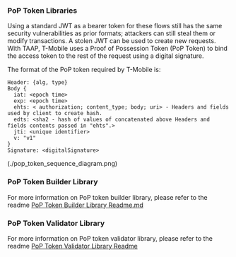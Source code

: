 ### PoP Token Libraries
Using a standard JWT as a bearer token for these flows still has the same security vulnerabilities as prior formats; attackers can still steal them or modify transactions. A stolen JWT can be used to create new requests. With TAAP, T-Mobile uses a Proof of Possession Token (PoP Token) to bind the access token to the rest of the request using a digital signature.

The format of the PoP token required by T-Mobile is:
```
Header: {alg, type} 
Body { 
  iat: <epoch time> 
  exp: <epoch time> 
  ehts: < authorization; content_type; body; uri> - Headers and fields used by client to create hash. 
  edts: <sha2 - hash of values of concatenated above Headers and fields contents passed in "ehts".> 
  jti: <unique identifier> 
  v: "v1"   
}
Signature: <digitalSignature>
```
(./pop_token_sequence_diagram.png)

### PoP Token Builder Library

For more information on PoP token builder library, please refer to the readme [PoP Token Builder Library Readme.md](./lib-tmobile-oss-poptoken-builder/readme.md)

### PoP Token Validator Library
For more information on PoP token validator library, please refer to the readme [PoP Token Validator Library Readme](./lib-tmobile-oss-poptoken-validator/readme.md)
